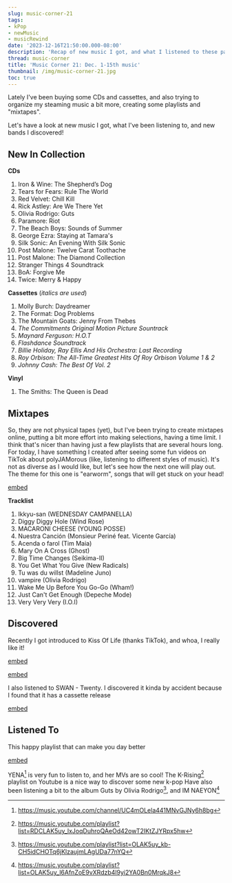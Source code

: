 ```yaml
---
slug: music-corner-21
tags:
- kPop
- newMusic
- musicRewind
date: '2023-12-16T21:50:00.000-08:00'
description: 'Recap of new music I got, and what I listened to these past 2 weeks.'
thread: music-corner
title: 'Music Corner 21: Dec. 1-15th music'
thumbnail: /img/music-corner-21.jpg
toc: true
---
```


Lately I've been buying some CDs and cassettes, and also trying to organize my steaming music a bit more, creating some playlists and "mixtapes".

Let's have a look at new music I got, what I've been listening to, and new bands I discovered!

## New In Collection

**CDs**
1. Iron & Wine: The Shepherd’s Dog 
2. Tears for Fears: Rule The World 
3. Red Velvet: Chill Kill
4. Rick Astley: Are We There Yet
5. Olivia Rodrigo: Guts
6. Paramore: Riot
7. The Beach Boys: Sounds of Summer
8. George Ezra: Staying at Tamara's
9. Silk Sonic: An Evening With Silk Sonic
10. Post Malone: Twelve Carat Toothache
11. Post Malone: The Diamond Collection
12. Stranger Things 4 Soundtrack
13. BoA: Forgive Me
14. Twice: Merry & Happy

**Cassettes** (*italics are used*)
1. Molly Burch: Daydreamer
2. The Format: Dog Problems
3. The Mountain Goats: Jenny From Thebes
4. *The Commitments Original Motion Picture Sountrack*
5. *Maynard Ferguson: H.O.T*
6. *Flashdance Soundtrack*
7. *Billie Holiday, Ray Ellis And His Orchestra: Last Recording*
8. *Roy Orbison: The All-Time Greatest Hits Of Roy Orbison Volume 1 & 2*
9. *Johnny Cash: The Best Of Vol. 2*

**Vinyl**
1. The Smiths: The Queen is Dead  
## Mixtapes
So, they are not physical tapes (yet), but I've been trying to create mixtapes online, putting a bit more effort into making selections, having a time limit. I think that's nicer than having just a few playlists that are several hours long.
For today, I have something I created after seeing some fun videos on TikTok about polyJAMorous (like, listening to different styles of music). It's not as diverse as I would like, but let's see how the next one will play out. The theme for this one is "earworm", songs that will get stuck on your head!

[embed](https://www.youtube.com/playlist?list=PLymCWVtofZyZGkbiWTqPXKSPiToaq_vdK)

**Tracklist**
1. Ikkyu-san (WEDNESDAY CAMPANELLA)
2. Diggy Diggy Hole (Wind Rose)
3. MACARONI CHEESE (YOUNG POSSE)
4. Nuestra Canción (Monsieur Periné feat. Vicente García)
5. Acenda o farol (Tim Maia)
6. Mary On A Cross (Ghost)
7. Big Time Changes (Seikima-II)
8. You Get What You Give (New Radicals)
9. Tu was du willst (Madeline Juno)
10. vampire (Olivia Rodrigo)
11. Wake Me Up Before You Go-Go (Wham!)
12. Just Can't Get Enough (Depeche Mode)
13. Very Very Very (I.O.I)
## Discovered
Recently I got introduced to Kiss Of Life (thanks TikTok), and whoa, I really like it!

[embed](https://www.youtube.com/watch?v=U8A5sK5PRCI)

[embed](https://www.youtube.com/watch?v=dwi9IRFOfFw)

I also listened to SWAN - Twenty. I discovered it kinda by accident because I found that it has a cassette release

[embed](https://www.youtube.com/watch?v=Ai3r83XAhKo)
## Listened To
This happy playlist that can make you day better

[embed](https://www.youtube.com/watch?v=sbDhfNRx350)

YENA[^yena] is very fun to listen to, and her MVs are so cool! The K-Rising[^krising] playlist on Youtube is a nice way to discover some new k-pop
Have also been listening a bit to the album Guts by Olivia Rodrigo[^guts], and IM NAEYON[^naeyon]


[^yena]: https://music.youtube.com/channel/UC4mOLela441MNvGJNy6h8bg
[^guts]: https://music.youtube.com/playlist?list=OLAK5uy_kb-CH5idCHOTq6jKlzaujmLAgUDa77nYQ
[^krising]: https://music.youtube.com/playlist?list=RDCLAK5uy_lxJoqDuhroQAeOd42owT2IKtZJYRpx5hw 
[^naeyon]: https://music.youtube.com/playlist?list=OLAK5uy_l6AfnZoE9vXRdzb4l9yi2YA0Bn0MrqkJ8 
